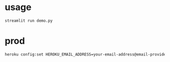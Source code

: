 
# usage

``` bash
streamlit run demo.py
```

# prod

``` bash
heroku config:set HEROKU_EMAIL_ADDRESS=your-email-address@email-provider.com
```
